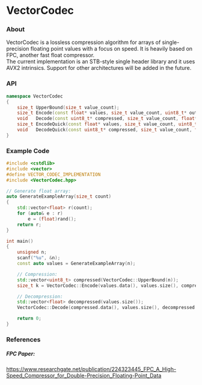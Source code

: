 # VectorCodec
### About
VectorCodec is a lossless compression algorithm for arrays of single-precision floating point values with a focus on speed. It is heavily based on FPC, another fast float compressor.  
The current implementation is an STB-style single header library and it uses AVX2 intrinsics. Support for other architectures will be added in the future.
### API
```cpp
namespace VectorCodec
{
	size_t UpperBound(size_t value_count);
	size_t Encode(const float* values, size_t value_count, uint8_t* out);
	void   Decode(const uint8_t* compressed, size_t value_count, float* out);
	size_t EncodeQuick(const float* values, size_t value_count, uint8_t* out);
	void   DecodeQuick(const uint8_t* compressed, size_t value_count, float* out);
}
```
### Example Code
```cpp
#include <cstdlib>
#include <vector>
#define VECTOR_CODEC_IMPLEMENTATION
#include <VectorCodec.hpp>

// Generate float array:
auto GenerateExampleArray(size_t count)
{
    std::vector<float> r(count);
    for (auto& e : r)
        e = (float)rand();
    return r;
}

int main()
{
    unsigned n;
    scanf("%u", &n);
    const auto values = GenerateExampleArray(n);

    // Compression:
    std::vector<uint8_t> compressed(VectorCodec::UpperBound(n));
    size_t k = VectorCodec::Encode(values.data(), values.size(), compressed.data());

    // Decompression:
    std::vector<float> decompressed(values.size());
    VectorCodec::Decode(compressed.data(), values.size(), decompressed.data());

    return 0;
}
```
### References
##### FPC Paper:
https://www.researchgate.net/publication/224323445_FPC_A_High-Speed_Compressor_for_Double-Precision_Floating-Point_Data